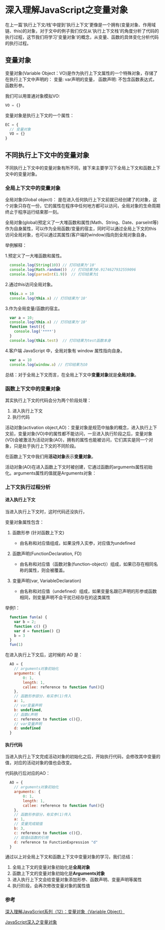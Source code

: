 # 深入理解JavaScript之变量对象
在上一篇'执行上下文/栈'中提到'执行上下文'更像是一个拥有(变量对象、作用域链、this)的对象，对于文中的例子我们仅仅从'执行上下文栈'的角度分析了代码的执行过程，这节我们将学习'变量对象'的概念，从变量、函数的具体变化分析代码的执行过程。

## 变量对象
  变量对象(Variable Object：VO)是作为执行上下文属性的一个特殊对象，存储了在执行上下文中声明的：
    变量: var声明的变量，
    函数声明: 不包含函数表达式，
    函数形参。

  我们可以用普通对象模拟VO: 
  ```js
  VO = {}
  ```
  变量对象是执行上下文的一个属性：
  ```js
  EC = {
    // 变量对象
    VO = {}
  }
  ```
## 不同执行上下文中的变量对象
不同执行上下文中的变量对象有所不同，接下来主要学习下全局上下文和函数上下文中的变量对象。

### 全局上下文中的变量对象
全局对象(Global object)： 是在进入任何执行上下文前就已经创建了的对象，这个对象只存在一份，它的属性在程序中任何地方都可以访问，全局对象的生命周期终止于程序运行结束那一刻。

全局对象(global)预定义了一大堆函数和属性(Math、String、Date、parseInt等)作为自身属性，可以作为全局函数/变量的宿主，同时可以通过全局上下文的this访问全局对象，也可以通过其属性(客户端的window)指向到全局对象自身。

举例解释：

1.预定义了一大堆函数和属性。
```js
  console.log(String(10)) // 打印结果为'10'
  console.log(Math.random())  // 打印结果为0.9174627932559096
  console.log(parseInt(1.9))  // 打印结果为1
```
2.通过this访问全局对象。
```js
  this.a = 10
  console.log(this.a) // 打印结果为'10'
```
3.作为全局变量/函数的宿主。
```js
  var a = 10;
  console.log(this.a) // 打印结果为'10'
  function test(){
    console.log('****')
  }
  console.log(this.test)  // 打印结果为test函数本身
```
4.客户端 JavaScript 中，全局对象有 window 属性指向自身。
```js
  var a = 10
  console.log(window.a) // 打印结果为10
```
总结：对于全局上下文而言，在全局上下文中**变量对象**就是**全局对象**。

### 函数上下文中的变量对象
其实执行上下文的代码会分为两个阶段处理：
  1. 进入执行上下文
  2. 执行代码
  
活动对象(activation object,AO)：变量对象是规范中抽象的概念，进入执行上下文前，变量对象(VO)中的属性都不能访问，一旦进入执行阶段之后，变量对象(VO)会被激活为活动对象(AO)，拥有的属性也能被访问，它们其实是同一个对象，只是处于执行上下文的不同阶段。

在函数上下文中我们用**活动对象**表示**变量对象**。

活动对象(AO)在进入函数上下文时被创建，它通过函数的arguments属性初始化。arguments属性的值就是Arguments对象：

### 上下文执行过程分析

#### 进入执行上下文
当进入执行上下文时，这时代码还没执行，

变量对象属性包含：

1. 函数形参 (针对函数上下文)
    * 由名称和对应值组成，如果没传入实参，对应值为undefined

2. 函数声明(FunctionDeclaration, FD)
    * 由名称和对应值（函数对象(function-object)）组成，如果已存在相同名称的属性，则会被覆盖。

3. 变量声明(var, VariableDeclaration)
    * 由名称和对应值（undefined）组成，如果变量名跟已声明的形参或函数相同，则变量声明不会干扰已经存在的这类属性

  举例1：
  ```js
    function fun(a) {
      var b = 2;
      function c() {}
      var d = function() {}
      b = 3
    }
    fun(1)
  ```
  在进入执行上下文后，这时候的 AO 是：
  ```js
    AO = {
      // arguments对象初始化
      arguments: {
          0: 1,
          length: 1,
          callee: reference to function fun(){}
      },
      // 函数形参部分，有实参(1)传入
      a: 1,
      // var变量声明
      b: undefined,
      // 函数c声明
      c: reference to function c(){},
      // var变量声明
      d: undefined
    }
  ```
#### 执行代码
当进入执行上下文完成活动对象的初始化之后，开始执行代码，会修改其中变量的值，对应的活动对象的值也会改变。

代码执行后对应的AO：
  ```js
    AO = {
      // arguments对象初始化
      arguments: {
          0: 1,
          length: 1,
          callee: reference to function fun(){}
      },
      // 函数形参部分，有实参(1)传入
      a: 1,
      // 变量完成赋值
      b: 3,
      c: reference to function c(){},
      // 赋值d函数的引用
      d: reference to FunctionExpression "d"
    }
  ```
  通过以上对全局上下文和函数上下文中变量对象的学习，我们总结：
  1. 全局上下文的变量对象初始化是**全局对象**
  2. 函数上下文的变量对象初始化是**Arguments对象**
  3. 进入执行上下文会给变量对象添加形参、函数声明、变量声明等属性
  4. 执行阶段，会再次修改变量对象的属性值
  
### 参考
[深入理解JavaScript系列（12）：变量对象（Variable Object）](http://www.cnblogs.com/TomXu/archive/2012/01/16/2309728.html)

[JavaScript深入之变量对象 ](https://github.com/mqyqingfeng/Blog/issues/5)
